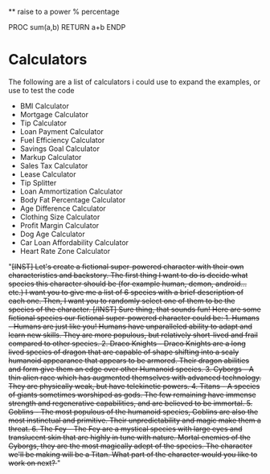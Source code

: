 **	raise to a power
%	percentage


PROC sum(a,b)
    RETURN a+b
ENDP

# Calculators
The following are a list of calculators i could use to expand the examples, or use to test the code

- BMI Calculator
- Mortgage Calculator
- Tip Calculator
- Loan Payment Calculator
- Fuel Efficiency Calculator
- Savings Goal Calculator
- Markup Calculator
- Sales Tax Calculator
- Lease Calculator
- Tip Splitter
- Loan Ammortization Calculator
- Body Fat Percentage Calculator
- Age Difference Calculator
- Clothing Size Calculator
- Profit Margin Calculator
- Dog Age Calculator
- Car Loan Affordability Calculator
- Heart Rate Zone Calculator



"<s>[INST] Let's create a fictional super-powered character with their own characteristics and backstory. The first thing I want to do is decide what species this character should be (for example human, demon, android... etc.) I want you to give me a list of 6 species with a brief description of each one. Then, I want you to randomly select one of them to be the species of the character. [/INST] Sure thing, that sounds fun! Here are some fictional species our fictional super-powered character could be: 1. Humans - Humans are just like you! Humans have unparalleled ability to adapt and learn new skills. They are more populous, but relatively short-lived and frail compared to other species. 2. Draco Knights - Draco Knights are a long lived species of dragon that are capable of shape shifting into a scaly humanoid appearance that appears to be armored. Their dragon abilities and form give them an edge over other Humanoid species. 3. Cyborgs - A thin alien race which has augmented themselves with advanced technology. They are physically weak, but have telekinetic powers. 4. Titans - A species of giants sometimes worshiped as gods. The few remaining have immense strength and regenerative capabilities, and are believed to be immortal. 5. Goblins - The most populous of the humanoid species, Goblins are also the most instinctual and primitive. Their unpredictability and magic make them a threat. 6. The Fey - The Fey are a mystical species with large eyes and translucent skin that are highly in tune with nature. Mortal enemies of the Cyborgs, they are the most magically adept of the species. The character we'll be making will be a Titan. What part of the character would you like to work on next? </s>"